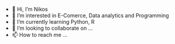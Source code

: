 - 👋 Hi, I’m Nikos
- 👀 I’m interested in E-Comerce, Data analytics and Programming
- 🌱 I’m currently learning Python, R
- 💞️ I’m looking to collaborate on ...
- 📫 How to reach me ...

<!---
pcatcher/pcatcher is a ✨ special ✨ repository because its `README.md` (this file) appears on your GitHub profile.
You can click the Preview link to take a look at your changes.
--->
